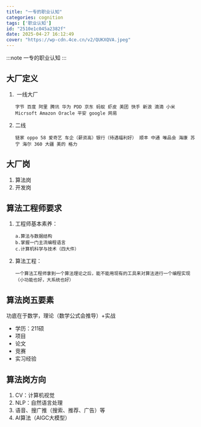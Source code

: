 ```yaml
---
title: "一专的职业认知"
categories: cognition
tags: ['职业认知']
id: "2510e1c045a2382f"
date: 2025-04-27 16:12:49
cover: "https://wp-cdn.4ce.cn/v2/QUKXQVA.jpeg"
---
```


:::note
一专的职业认知
:::

## 大厂定义

1. ​	一线大厂

    ```
    字节 百度 阿里 腾讯 华为 PDD 京东 蚂蚁 虾皮 美团 快手 新浪 滴滴 小米 Micrsoft Amazon Oracle 平安 google 网易
    ```

2. 二线

    ```
    链家 oppo 58 爱奇艺 车企（薪资高）银行（待遇福利好） 顺丰 中通 唯品会 海康 苏宁 海尔 360 大疆 美的 格力 
    ```

## 大厂岗

1. 算法岗
2. 开发岗

## 算法工程师要求

1. 工程师基本素养：

    ```
    a.算法与数据结构
    b.掌握一门主流编程语言
    c.计算机科学与技术（四大件）
    ```

2. 算法工程：

    ```
    一个算法工程师拿到一个算法理论之后，能不能用现有的工具来对算法进行一个编程实现（小功能也好，大系统也好）
    ```

    

## 算法岗五要素

功底在于数学，理论（数学公式会推导）+实战

- 学历：211硕
- 项目
- 论文
- 竞赛
- 实习经验

## 算法岗方向

1. CV：计算机视觉
2. NLP：自然语言处理
3. 语音、搜广推（搜索、推荐、广告）等
4. AI算法（AIGC大模型）